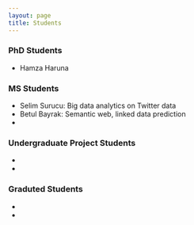 ```yaml
---
layout: page
title: Students
---
```


### PhD Students
- Hamza Haruna

### MS Students
- Selim Surucu: Big data analytics on Twitter data
- Betul Bayrak: Semantic web, linked data prediction
- 

### Undergraduate Project Students
- 
- 

### Graduted Students
- 
- 
